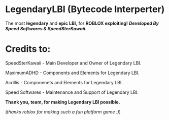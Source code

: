 # LegendaryLBI (Bytecode Interperter)

The most **legendary** and **epic** **LBI,** for **ROBLOX exploiting!** ***Developed By Speed Softwares & SpeedSterKawaii.***

# Credits to:
SpeedSterKawaii - Main Developer and Owner of Legendary LBI.

MaximumADHD - Components and Elements for Legendary LBI.

Acrillis - Componenets and Elements for Legendary LBI.

Speed Softwares - Maintenance and Support of Legendary LBI.

**Thank you, team, for making Legendary LBI possible.**

(*thanks roblox for making such a fun platform game :)*)
